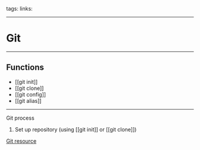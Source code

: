 tags:
links:

---

# Git
---
## Functions
- [[git init]]
- [[git clone]]
- [[git config]]
- [[git alias]]



---

Git process

1. Set up repository (using [[git init]] or [[git clone]])




[Git resource](https://www.atlassian.com/git/tutorials/setting-up-a-repository)
